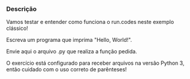 ### Descrição

Vamos testar e entender como funciona o run.codes neste exemplo clássico!

Escreva um programa que imprima "Hello, World!".

Envie aqui o arquivo .py que realiza a função pedida.

O exercício está configurado para receber arquivos na versão Python 3, então cuidado com o uso correto de parênteses!